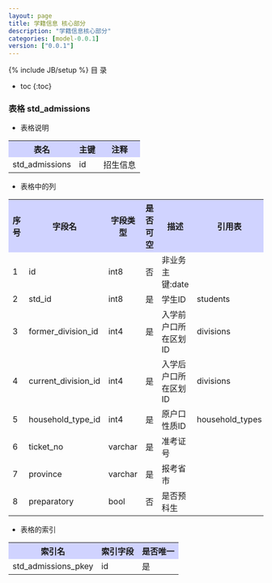 ```yaml
---
layout: page
title: 学籍信息 核心部分
description: "学籍信息核心部分"
categories: [model-0.0.1]
version: ["0.0.1"]
---
```

{% include JB/setup %}
 目  录

* toc
{:toc}



### 表格 std_admissions

  * 表格说明

<table class="table table-bordered table-striped table-condensed">
<tr><th style="background-color:#D0D3FF">表名</th><th style="background-color:#D0D3FF">主键</th><th style="background-color:#D0D3FF">注释</th>  </tr>
<tr><td>std_admissions</td><td>id</td><td>招生信息</td>  </tr>
</table>

  * 表格中的列

<table class="table table-bordered table-striped table-condensed">
<tr><th style="background-color:#D0D3FF">序号</th><th style="background-color:#D0D3FF">字段名</th><th style="background-color:#D0D3FF">字段类型</th><th style="background-color:#D0D3FF">是否可空</th><th style="background-color:#D0D3FF">描述</th><th style="background-color:#D0D3FF">引用表</th>  </tr>
<tr><td>1</td><td>id</td><td>int8</td><td>否</td><td>非业务主键:date</td><td></td>  </tr>
<tr><td>2</td><td>std_id</td><td>int8</td><td>是</td><td>学生ID</td><td>students</td>  </tr>
<tr><td>3</td><td>former_division_id</td><td>int4</td><td>是</td><td>入学前户口所在区划ID</td><td>divisions</td>  </tr>
<tr><td>4</td><td>current_division_id</td><td>int4</td><td>是</td><td>入学后户口所在区划ID</td><td>divisions</td>  </tr>
<tr><td>5</td><td>household_type_id</td><td>int4</td><td>是</td><td>原户口性质ID</td><td>household_types</td>  </tr>
<tr><td>6</td><td>ticket_no</td><td>varchar</td><td>是</td><td>准考证号</td><td></td>  </tr>
<tr><td>7</td><td>province</td><td>varchar</td><td>是</td><td>报考省市</td><td></td>  </tr>
<tr><td>8</td><td>preparatory</td><td>bool</td><td>否</td><td>是否预科生</td><td></td>  </tr>
</table>

 
  * 表格的索引

<table class="table table-bordered table-striped table-condensed">
  <tr>
<th style="background-color:#D0D3FF">索引名</th><th style="background-color:#D0D3FF">索引字段</th><th style="background-color:#D0D3FF">是否唯一</th>  </tr>
<tr><td>std_admissions_pkey</td><td>id&nbsp;</td><td>是</td>  </tr>
</table>
